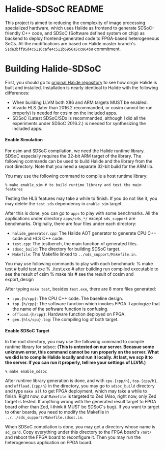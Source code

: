 Halide-SDSoC README
===================
This project is aimed to reducing the complexity of image processing specialized hardware,
which uses Halide as frontend to generate SDSoC-friendly C++ code, and SDSoC (Software defined system on chip)
as backend to deploy frontend-generated code to FPGA-based heterogeneous SoCs.
All the modifications are based on Halide master branch's `51de3bff95d4c6116cafe4c511b6956a5cc864b8` commitment.

Building Halide-SDSoC
=====================
First, you should go to [original Halide repository](https://github.com/halide/Halide) to see how origin Halide is built and installed.
Installation is nearly identical to Halide with the following differences:
  * When building LLVM both X86 and ARM targets MUST be enabled.
  * Vivado HLS (later than 2016.2 recommanded, or cosim cannot be run properly) is needed for cosim on the included apps.
  * SDSoC (Latest SDSoC/SDx is recommanded, although I did all the experiments under SDSoC 2016.2.) is needed for synthesizing the included apps.

#### Enable Simulation
For csim and SDSoC compilation, we need the Halide runtime library. SDSoC especially requires the 32-bit ARM target of the library.
The following commands can be used to build Halide and the library from the root directory. Note that you need a separate 32-bit build for the ARM lib.

You may use the following command to compile a host runtime library:

    % make enable_sim # to build runtime library and test the main features

Testing the HLS features may take a while to finish. If you do not like it, you may delete the `test_sds` dependency in `enable_sim` target.

After this is done, you can go to `apps` to play with some benchmarks. All the applications under directory `apps/sds_*/` except `sds_support` are benchmarks.
Originally, there are four files under each directory:
  * `halide_generator.cpp`: The Halide AOT generator to generate CPU C++ code and HLS C++ code.
  * `test.cpp`: The testbench, the main function of generated files.
  * `sdsoc_build`: The directory for building SDSoC target.
  * `Makefile`: The Makefile linked to `../sds_support/Makefile.in`.

You may use following commands to play with each benchmark:
    % make test  # build test.exe
    % ./test.exe # after building run compiled executable to see the result of csim
    % make hls   # see the result of cosim and export_design

After typing `make test`, besides `test.exe`, there are 8 more files generated:
  * `cpu.{h/cpp}`: The CPU C++ code. The baseline design.
  * `top.{h/cpp}`: The software function which invokes FPGA. I apologize that the name of the software function is confusing.
  * `offload.{h/cpp}`: Hardware function deployed on FPGA.
  * `gen.{hls/cpu}.log`: The compiling log of both target.

#### Enable SDSoC Target
In the root directory, you may use the following command to compile runtime library for sdsoc:
**(This is untested on our server. Becasue some unknown error, this command cannot be run properly on the server.
What we did is to compile Halide locally and run it locally. At last, we scp it to the server.
If you can run it properly, tell me your settings of LLVM.)**

    % make enable_sdsoc

After runtime library generation is done, and with `cpu.{cpp/h}`, `top.{cpp/h}`, and `offload.{cpp/h}` in the directory,
you may go to `sdsoc_build` directory and type `make all` to get FPGA deployment, which may take a while to finish.
Right now, our `Makefile` is targeted to Zed (Also, right now, only Zed target is tested. If anything wrong with the generated
result target to FPGA board other than Zed, ~~I think~~ it MUST be SDSoC's bug).
If you want to target to other boards, you need to modify the Makefile in `../../sds_support/Makefile.sdsoc.in`.

When SDSoC compilation is done, you may get a directory whose name is `sd_card`. Copy everything under this directory to
the FPGA board's `/mnt/` and reboot the FPGA board to reconfigure it. Then you may run the heterogeneous application on
FPGA board.

